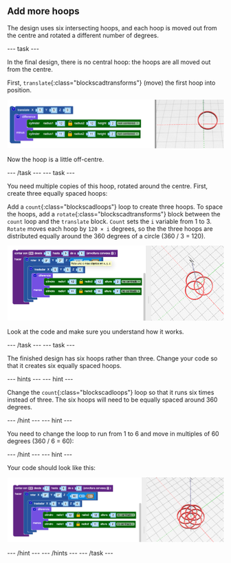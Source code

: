 ## Add more hoops

The design uses six intersecting hoops, and each hoop is moved out from the centre and rotated a different number of degrees.

--- task ---

In the final design, there is no central hoop: the hoops are all moved out from the centre.

First, `translate`{:class="blockscadtransforms"} (move) the first hoop into position.

![screenshot](images/pendant-translate.png)

Now the hoop is a little off-centre.

--- /task --- --- task ---

You need multiple copies of this hoop, rotated around the centre. First, create three equally spaced hoops:

Add a `count`{:class="blockscadloops"} loop to create three hoops. To space the hoops, add a `rotate`{:class="blockscadtransforms"} block between the `count` loop and the `translate` block. `Count` sets the `i` variable from 1 to 3. `Rotate` moves each hoop by `120 × i` degrees, so the the three hoops are distributed equally around the 360 degrees of a circle (360 / 3 = 120).

![screenshot](images/pendant-3-hoops.png)

Look at the code and make sure you understand how it works.

--- /task --- --- task ---

The finished design has six hoops rather than three. Change your code so that it creates six equally spaced hoops.

--- hints --- --- hint ---

Change the `count`{:class="blockscadloops"} loop so that it runs six times instead of three. The six hoops will need to be equally spaced around 360 degrees.

--- /hint --- --- hint ---

You need to change the loop to run from 1 to 6 and move in multiples of 60 degrees (360 / 6 = 60):

--- /hint --- --- hint ---

Your code should look like this:

![screenshot](images/pendant-6-hoops.png)

--- /hint --- --- /hints --- --- /task ---	
	

